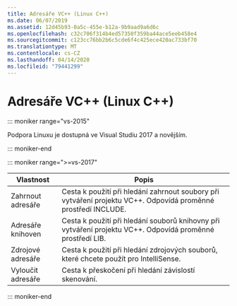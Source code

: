 ```yaml
---
title: Adresáře VC++ (Linux C++)
ms.date: 06/07/2019
ms.assetid: 12d45b93-0a5c-455e-b12a-9b9aad9a6d6c
ms.openlocfilehash: c32c706f314b4ed57350f359ba44ace5eeb458e4
ms.sourcegitcommit: c123cc76bb2b6c5cde6f4c425ece420ac733bf70
ms.translationtype: MT
ms.contentlocale: cs-CZ
ms.lasthandoff: 04/14/2020
ms.locfileid: "79441299"
---
```

# <a name="vc-directories-linux-c"></a>Adresáře VC++ (Linux C++)

::: moniker range="vs-2015"

Podpora Linuxu je dostupná ve Visual Studiu 2017 a novějším.

::: moniker-end

::: moniker range=">=vs-2017"

| Vlastnost | Popis |
|--|--|
| Zahrnout adresáře | Cesta k použití při hledání zahrnout soubory při vytváření projektu VC++.  Odpovídá proměnné prostředí INCLUDE. |
| Adresáře knihoven | Cesta k použití při hledání souborů knihovny při vytváření projektu VC++.  Odpovídá proměnné prostředí LIB. |
| Zdrojové adresáře | Cesta k použití při hledání zdrojových souborů, které chcete použít pro IntelliSense. |
| Vyloučit adresáře | Cesta k přeskočení při hledání závislostí skenování. |

::: moniker-end
